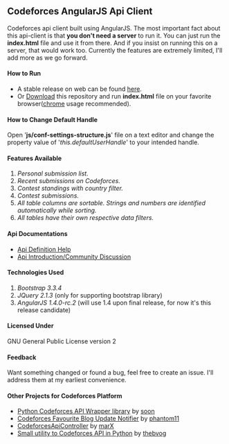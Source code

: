## Codeforces AngularJS Api Client

Codeforces api client built using AngularJS. The most important fact about this api-client is that **you don't need a server** to run it. You can just run the **index.html** file and use it from there. And if you insist on running this on a server, that would work too. Currently the features are extremely limited, I'll add more as we go forward.

#### How to Run
* A stable release on web can be found [here](http://0pein0.github.io/cfapi/).
* Or [Download](https://github.com/0PEIN0/cfapi/archive/master.zip) this repository and run **index.html** file on your favorite browser([chrome](https://www.google.com/chrome/browser/desktop/) usage recommended).

#### How to Change Default Handle
Open '**js/conf-settings-structure.js**' file on a text editor and change the property value of '*this.defaultUserHandle*' to your intended handle.

#### Features Available
1. *Personal submission list.*
2. *Recent submissions on Codeforces.*
3. *Contest standings with country filter.*
4. *Contest submissions.*
5. *All table columns are sortable. Strings and numbers are identified automatically while sorting.*
6. *All tables have their own respective data filters.*

#### Api Documentations
* [Api Definition Help](http://codeforces.com/api/help)
* [Api Introduction/Community Discussion](http://codeforces.com/blog/entry/12520)

#### Technologies Used
1. *Bootstrap 3.3.4*
2. *JQuery 2.1.3* (only for supporting bootstrap library)
3. *AngularJS 1.4.0-rc.2* (will use 1.4 upon final release, for now it's this release candidate)

#### Licensed Under
GNU General Public License version 2

#### Feedback
Want something changed or found a bug, feel free to create an issue. I'll address them at my earliest convenience.

#### Other Projects for Codeforces Platform
* [Python Codeforces API Wrapper library](http://codeforces.com/blog/entry/13515) by [soon](http://codeforces.com/profile/soon)
* [Codeforces Favourite Blog Update Notifier](http://codeforces.com/blog/entry/13444) by [phantom11](http://codeforces.com/profile/phantom11)
* [CodeforcesApiController](http://codeforces.com/blog/entry/15543) by [marX](http://codeforces.com/profile/marX)
* [Small utility to Codeforces API in Python](http://codeforces.com/blog/entry/12993) by [thebvog](http://codeforces.com/profile/thebvog)
